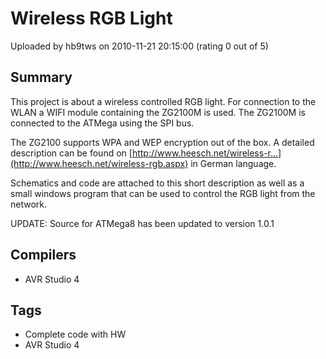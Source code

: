 # Wireless RGB Light

Uploaded by hb9tws on 2010-11-21 20:15:00 (rating 0 out of 5)

## Summary

This project is about a wireless controlled RGB light. For connection to the WLAN a WIFI module containing the ZG2100M is used. The ZG2100M is connected to the ATMega using the SPI bus.


The ZG2100 supports WPA and WEP encryption out of the box. A detailed description can be found on [http://www.heesch.net/wireless-r...](http://www.heesch.net/wireless-rgb.aspx) in German language.


Schematics and code are attached to this short description as well as a small windows program that can be used to control the RGB light from the network.


UPDATE: Source for ATMega8 has been updated to version 1.0.1

## Compilers

- AVR Studio 4

## Tags

- Complete code with HW
- AVR Studio 4
